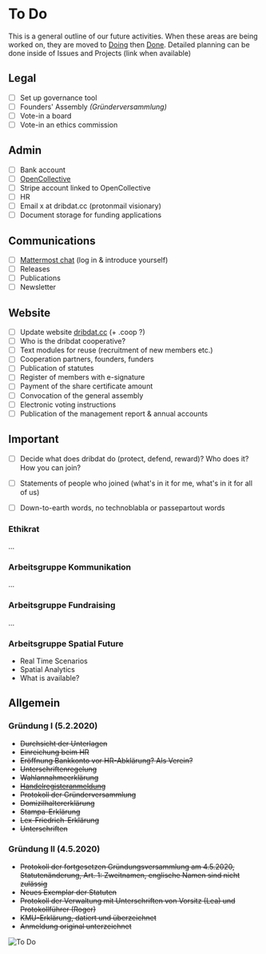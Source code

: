 # To Do 

This is a general outline of our future activities. 
When these areas are being worked on, they are moved to [Doing](to_doing.md) then [Done](to_done.md).
Detailed planning can be done inside of Issues and Projects (link when available)

## Legal

- [ ] Set up governance tool
- [ ] Founders' Assembly _(Gründerversammlung)_
- [ ] Vote-in a board
- [ ] Vote-in an ethics commission

## Admin

- [ ] Bank account
- [ ] [OpenCollective](https://opencollective.com/dribdat)
- [ ] Stripe account linked to OpenCollective
- [ ] HR 
- [ ] Email x at dribdat.cc (protonmail visionary)
- [ ] Document storage for funding applications

## Communications

- [ ] [Mattermost chat](https://team.opendata.ch) (log in & introduce yourself)
- [ ] Releases
- [ ] Publications
- [ ] Newsletter

## Website

- [ ] Update website [dribdat.cc](https://dribdat.cc) (+ .coop ?)
- [ ] Who is the dribdat cooperative?
- [ ] Text modules for reuse (recruitment of new members etc.)
- [ ] Cooperation partners, founders, funders
- [ ] Publication of statutes
- [ ] Register of members with e-signature
- [ ] Payment of the share certificate amount
- [ ] Convocation of the general assembly
- [ ] Electronic voting instructions
- [ ] Publication of the management report & annual accounts

## Important

- [ ] Decide what does dribdat do (protect, defend, reward)? Who does it? How you can join?
- [ ] Statements of people who joined (what's in it for me, what's in it for all of us)
- [ ] Down-to-earth words, no technoblabla or passepartout words



### Ethikrat
...         
        
### Arbeitsgruppe Kommunikation
...      
        
### Arbeitsgruppe Fundraising
...    
        
### Arbeitsgruppe Spatial Future
- Real Time Scenarios
- Spatial Analytics 
- What is available?    


## Allgemein

### Gründung I (5.2.2020)
- <strike>Durchsicht der Unterlagen</strike>
- <strike>Einreichung beim HR</strike>
- <strike>Eröffnung Bankkonto vor HR-Abklärung? Als Verein?</strike>
- <strike>Unterschriftenregelung</strike>
- <strike>Wahlannahmeerklärung</strike>
- <strike>[Handelregisteranmeldung](https://hra.zh.ch/dam/justiz_innern/hra/Praxis/Genossenschaft/geno_neueintragung/5250mb01.pdf.spooler.download.1392991641983.pdf/5250mb01.pdf)</strike>
- <strike>Protokoll der Gründerversammlung</strike>
- <strike>Domizilhaltererklärung</strike>
- <strike>Stampa-Erklärung</strike>
- <strike>Lex-Friedrich-Erklärung</strike>
- <strike>Unterschriften</strike>    

### Gründung II (4.5.2020)
- <strike>Protokoll der fortgesetzen Gründungsversammlung am 4.5.2020, Statutenänderung, Art. 1: Zweitnamen, englische Namen sind nicht zulässig</strike>
- <strike>Neues Exemplar der Statuten</strike>
- <strike>Protokoll der Verwaltung mit Unterschriften von Vorsitz (Lea) und Protokollführer (Roger)</strike>
- <strike>KMU-Erklärung, datiert und überzeichnet</strike>
- <strike>Anmeldung original unterzeichnet</strike>

![To Do](https://user-images.githubusercontent.com/7697124/75988498-fc39d800-5ef1-11ea-91eb-f160de6c7a77.png)

   
